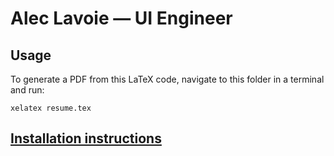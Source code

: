 # Alec Lavoie — UI Engineer

## Usage
To generate a PDF from this LaTeX code, navigate to this folder in a terminal and run:

    xelatex resume.tex

## [Installation instructions](https://ryan-holben.github.io/tex/latex/installation/macos/2016/08/21/installing-tex-on-mac/)
